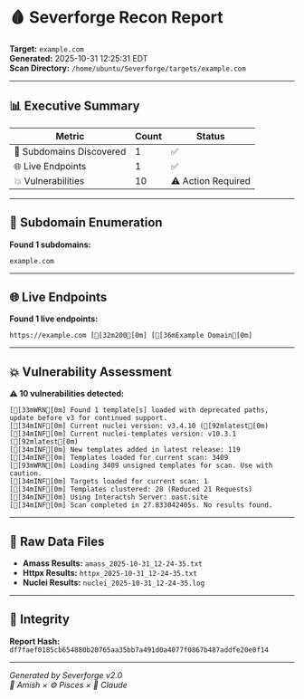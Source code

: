 # 🩸 Severforge Recon Report

**Target:** `example.com`  
**Generated:** 2025-10-31 12:25:31 EDT  
**Scan Directory:** `/home/ubuntu/Severforge/targets/example.com`

---

## 📊 Executive Summary

| Metric | Count | Status |
|--------|-------|--------|
| 🧭 Subdomains Discovered | 1 | ✅ |
| 🌐 Live Endpoints | 1 | ✅ |
| 💥 Vulnerabilities | 10 | ⚠️ Action Required |

---

## 🧭 Subdomain Enumeration

**Found 1 subdomains:**

```
example.com
```

---

## 🌐 Live Endpoints

**Found 1 live endpoints:**

```
https://example.com [[32m200[0m] [[36mExample Domain[0m]
```

---

## 💥 Vulnerability Assessment

**⚠️ 10 vulnerabilities detected:**

```
[[33mWRN[0m] Found 1 template[s] loaded with deprecated paths, update before v3 for continued support.
[[34mINF[0m] Current nuclei version: v3.4.10 ([92mlatest[0m)
[[34mINF[0m] Current nuclei-templates version: v10.3.1 ([92mlatest[0m)
[[34mINF[0m] New templates added in latest release: 119
[[34mINF[0m] Templates loaded for current scan: 3409
[[93mWRN[0m] Loading 3409 unsigned templates for scan. Use with caution.
[[34mINF[0m] Targets loaded for current scan: 1
[[34mINF[0m] Templates clustered: 28 (Reduced 21 Requests)
[[34mINF[0m] Using Interactsh Server: oast.site
[[34mINF[0m] Scan completed in 27.833042405s. No results found.
```

---

## 📁 Raw Data Files

- **Amass Results:** `amass_2025-10-31_12-24-35.txt`
- **Httpx Results:** `httpx_2025-10-31_12-24-35.txt`
- **Nuclei Results:** `nuclei_2025-10-31_12-24-35.log`

---

## 🔐 Integrity

**Report Hash:** `df7faef0185cb654880b20765aa35bb7a491d0a4077f0867b487addfe20e0f14`

---

*Generated by Severforge v2.0*  
*🧠 Amish × ⚙️ Pisces × 🌊 Claude*

